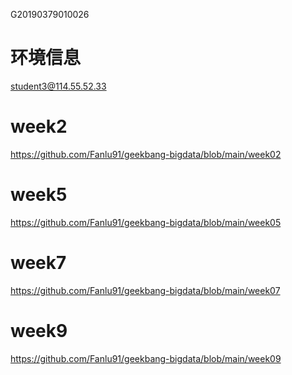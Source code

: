 G20190379010026

# 环境信息
student3@114.55.52.33

# week2
https://github.com/Fanlu91/geekbang-bigdata/blob/main/week02

# week5
https://github.com/Fanlu91/geekbang-bigdata/blob/main/week05

# week7
https://github.com/Fanlu91/geekbang-bigdata/blob/main/week07

# week9
https://github.com/Fanlu91/geekbang-bigdata/blob/main/week09

